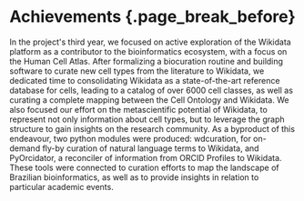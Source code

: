 # Achievements {.page_break_before}

In the project's third year, we focused on active exploration of the Wikidata platform as a contributor to the bioinformatics ecosystem, with a focus on the Human Cell Atlas. 
After formalizing a biocuration routine and building software to curate new cell types from the literature to Wikidata, we dedicated time to consolidating Wikidata as a state-of-the-art reference database for cells, leading to a catalog of over 6000 cell classes, as well as curating a complete mapping between the Cell Ontology and Wikidata. 
We also focused our effort on the metascientific potential of Wikidata, to represent not only information about cell types, but to leverage the graph structure to gain insights on the research community. 
As a byproduct of this endeavour, two python modules were produced: wdcuration, for on-demand fly-by curation of natural language terms to Wikidata, and PyOrcidator, a reconciler of information from ORCID Profiles to Wikidata. 
These tools were connected to curation efforts to map the landscape of Brazilian bioinformatics, as well as to provide insights in relation to particular academic events.  
